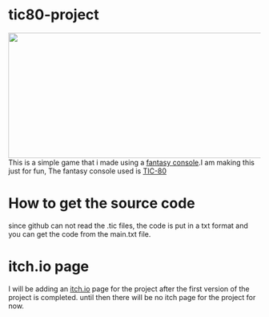 # tic80-project
<img src="screenshots/1.png" width="650px" height="250px"/>
This is a simple game that i made using a <a target="_blank" href="https://en.wikipedia.org/wiki/Fantasy_video_game_console">fantasy console</a>.I am making this just for fun,
The fantasy console used is <a target="_blank"href="https://tic80.com/">TIC-80</a>
<bold><h1>How to get the source code</h1></bold>
since github can not read the .tic files, the code is put in a txt format and you can get the code from the main.txt file. 


<bold><h1>itch.io page</h1></bold>
I will be adding an <a target="_blank" href="https://www.itch.io/">itch.io</a> page for the project after the first version of the project is completed.
until then there will be no itch page for the project for now.